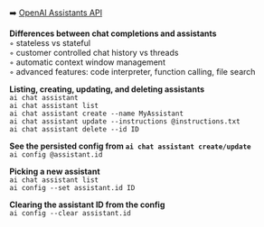 ➡️ [OpenAI Assistants API](#chapter-6-openai-assistants-api)  

**Differences between chat completions and assistants**  
◦ stateless vs stateful  
◦ customer controlled chat history vs threads  
◦ automatic context window management  
◦ advanced features: code interpreter, function calling, file search  

**Listing, creating, updating, and deleting assistants**  
`ai chat assistant`  
`ai chat assistant list`  
`ai chat assistant create --name MyAssistant`  
`ai chat assistant update --instructions @instructions.txt`  
`ai chat assistant delete --id ID`  

**See the persisted config from `ai chat assistant create/update`**  
`ai config @assistant.id`  

**Picking a new assistant**  
`ai chat assistant list`  
`ai config --set assistant.id ID`

**Clearing the assistant ID from the config**  
`ai config --clear assistant.id`  
